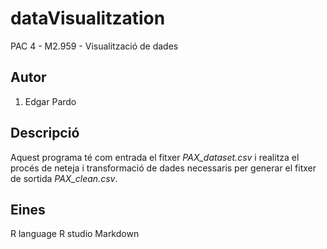 # dataVisualitzation
PAC 4 - M2.959 - Visualització de dades

## Autor
1. Edgar Pardo

## Descripció
Aquest programa té com entrada el fitxer *PAX_dataset.csv* i realitza el procés de neteja i transformació de dades necessaris per generar el fitxer de sortida *PAX_clean.csv*.

## Eines

R language
R studio
Markdown

